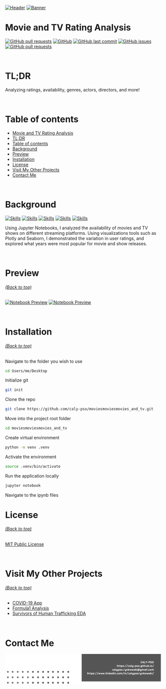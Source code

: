 <!-- Add banner here -->

[![Header](https://github.com/caly-pso/moviesmoviesmovies_and_tv/blob/main/img/header.png)](#TL;DR)
[![Banner](https://github.com/caly-pso/moviesmoviesmovies_and_tv/blob/main/img/netflix.jpg)](#TL;DR)

# Movie and TV Rating Analysis

<!-- buttons -->
<!-- https://shields.io/ -->

[![GitHub pull requests](https://img.shields.io/github/languages/top/caly-pso/moviesmoviesmovies_and_tv?style=flat-square)](#TL;DR)
[![GitHub](https://img.shields.io/github/repo-size/caly-pso/moviesmoviesmovies_and_tv?style=flat-square)](#TL;DR)
[![GitHub last commit](https://img.shields.io/github/last-commit/caly-pso/moviesmoviesmovies_and_tv?style=flat-square)](#TL;DR)
[![GitHub issues](https://img.shields.io/github/issues-raw/caly-pso/moviesmoviesmovies_and_tv?style=flat-square)](#TL;DR)
[![GitHub pull requests](https://img.shields.io/github/issues-pr/caly-pso/moviesmoviesmovies_and_tv?style=flat-square)](#TL;DR)

<br>

# TL;DR

Analyzing ratings, availability, genres, actors, directors, and more!

<br>

# Table of contents

- [Movie and TV Rating Analysis](#movie-and-tv-rating-analysis)
- [TL;DR](#TL;DR)
- [Table of contents](#table-of-contents)
- [Background](#background)
- [Preview](#preview)
- [Installation](#installation)
- [License](#license)
- [Visit My Other Projects](#visit-my-other-projects)
- [Contact Me](#contact-me)

<br>

# Background

<!-- project in brief -->
<!-- Background
Problem Statement
Data Description -->

<!-- buttons -->

[![Skills](https://img.shields.io/badge/-Python-yellowgreen?style=for-the-badge)](#movie-and-tv-rating-analysis)
[![Skills](https://img.shields.io/badge/-Pandas-yellow?style=for-the-badge)](#movie-and-tv-rating-analysis)
[![Skills](https://img.shields.io/badge/-Matplotlib-orange?style=for-the-badge)](#movie-and-tv-rating-analysis)
[![Skills](https://img.shields.io/badge/-Seaborn-red?style=for-the-badge)](#movie-and-tv-rating-analysis)
[![Skills](https://img.shields.io/badge/-Plotly-lightgrey?style=for-the-badge)](#movie-and-tv-rating-analysis)

<!--Colors: brightgreengreenyellowgreenyelloworangeredbluelightgrey
successimportantcriticalinformationalinactive
bluevioletff69b49cf-->

Using Jupyter Notebooks, I analyzed the availability of movies and TV shows on different streaming platforms. Using visualizations tools such as Plotly and Seaborn, I demonstrated the variation in user ratings, and explored what years were most popular for movie and show releases.

<br>

# Preview

###### [(Back to top)](#table-of-contents)

<!-- project preview -->

[![Notebook Preview](https://github.com/caly-pso/moviesmoviesmovies_and_tv/blob/main/img/preview2.png)](https://caly-pso.github.io/project_link/BondEDA.html)
[![Notebook Preview](https://github.com/caly-pso/moviesmoviesmovies_and_tv/blob/main/img/preview.png)](https://caly-pso.github.io/project_link/streaming_movies.html)

<br>

# Installation

###### [(Back to top)](#table-of-contents)

Navigate to the folder you wish to use

```bash
cd Users/me/Desktop
```

Initialize git

```bash
git init
```

Clone the repo

```bash
git clone https://github.com/caly-pso/moviesmoviesmovies_and_tv.git
```

Move into the project root folder

```bash
cd moviesmoviesmovies_and_tv
```

Create virtual environment

```bash
python -m venv .venv
```

Activate the environment

```bash
source .venv/bin/activate
```

<!-- Install the requirements

```bash
pip install -r requirements.txt
``` -->

Run the application locally

```bash
jupyter notebook
```

Navigate to the ipynb files
<br>

<!-- # Development

[(Back to top)](#table-of-contents)

To modify this application, you need to open up the covid_app.py files, and the function and graphing python files. To

<br> -->

# License

###### [(Back to top)](#table-of-contents)

[MIT Public License](https://github.com/caly-pso/moviesmoviesmovies_and_tv/blob/main/LICENSE.md)

<br>

<!-- Add the footer here -->

# Visit My Other Projects

###### [(Back to top)](#table-of-contents)

- [COVID-19 App](https://github.com/caly-pso/covid_app)
- [Formula1 Analysis](https://github.com/caly-pso/formula1_analysis)
- [Survivors of Human Trafficking EDA](https://github.com/caly-pso/EDA_trafficking_survivors)

<br>

# Contact Me

[![Footer](https://github.com/caly-pso/covid_app/blob/main/img/footer.png)](#contact-me)
